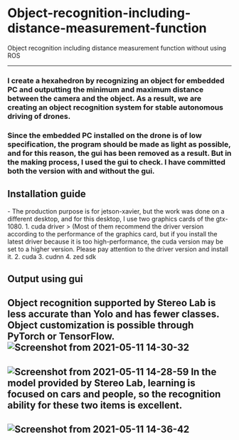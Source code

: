 # Object-recognition-including-distance-measurement-function
Object recognition including distance measurement function without using ROS

---------------------
### I create a hexahedron by recognizing an object for embedded PC and outputting the minimum and maximum distance between the camera and the object. As a result, we are creating an object recognition system for stable autonomous driving of drones.
### Since the embedded PC installed on the drone is of low specification, the program should be made as light as possible, and for this reason, the gui has been removed as a result. But in the making process, I used the gui to check. I have committed both the version with and without the gui.

## Installation guide

<Installation item>
  - The production purpose is for jetson-xavier, but the work was done on a different desktop, and for this desktop, I use two graphics cards of the gtx-1080.
  1. cuda driver 
  > (Most of them recommend the driver version according to the performance of the graphics card, but if you install the latest driver because it is too high-performance, the cuda version may be set to a higher version. Please pay attention to the driver version and install it.
  2. cuda
  3. cudnn
  4. zed sdk



## Output using gui
Object recognition supported by Stereo Lab is less accurate than Yolo and has fewer classes.
Object customization is possible through PyTorch or TensorFlow.
![Screenshot from 2021-05-11 14-30-32](https://user-images.githubusercontent.com/52061393/117764645-cfa4ed00-b267-11eb-88bd-aeb9d5c91fdf.png)
-----------------------
![Screenshot from 2021-05-11 14-28-59](https://user-images.githubusercontent.com/52061393/117764720-ea776180-b267-11eb-9945-962ebaded6ad.png)
In the model provided by Stereo Lab, learning is focused on cars and people, so the recognition ability for these two items is excellent.
------------------------
![Screenshot from 2021-05-11 14-36-42](https://user-images.githubusercontent.com/52061393/117764664-d6cbfb00-b267-11eb-84be-97bb153563a1.png)
-------------------
